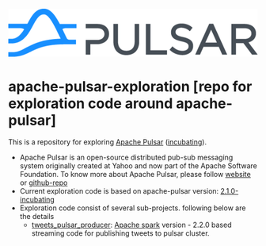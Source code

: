 [![logo](pulsar.png)](https://pulsar.incubator.apache.org/en/)
# apache-pulsar-exploration [repo for exploration code around apache-pulsar]
This is a repository for exploring [Apache Pulsar](https://pulsar.incubator.apache.org/) ([incubating](https://pulsar.incubator.apache.org/)).

* Apache Pulsar is an open-source distributed pub-sub messaging system originally created at Yahoo and now part of the Apache Software Foundation. To know more about Apache Pulsar, please follow [website](https://pulsar.incubator.apache.org/) or [github-repo](https://github.com/apache/incubator-pulsar)
* Current exploration code is based on apache-pulsar version: [2.1.0-incubating](https://pulsar.incubator.apache.org/en/versions/)
* Exploration code consist of several sub-projects. following below are the details 
  * [tweets_pulsar_producer](https://github.com/abhioncbr/apache-pulsar-exploration/tree/master/tweets_pulsar_producer): [Apache spark](https://spark.apache.org/) version - 2.2.0 based streaming code for publishing tweets to pulsar cluster. 
